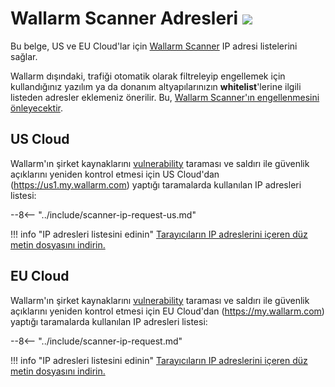 [file-ips-list-us]: ../downloads/scanner-ip-addresses-us.txt
[file-ips-list-eu]: ../downloads/scanner-ip-addresses-eu.txt

# Wallarm Scanner Adresleri <a href="../../about-wallarm/subscription-plans/#waap-and-advanced-api-security"><img src="../../images/api-security-tag.svg" style="border: none;"></a>

Bu belge, US ve EU Cloud'lar için [Wallarm Scanner](../user-guides/scanner.md) IP adresi listelerini sağlar.

Wallarm dışındaki, trafiği otomatik olarak filtreleyip engellemek için kullandığınız yazılım ya da donanım altyapılarınızın **whitelist**'lerine ilgili listeden adresler eklemeniz önerilir. Bu, [Wallarm Scanner'ın engellenmesini önleyecektir](../user-guides/scanner.md#preventing-scanner-from-being-blocked).

## US Cloud

Wallarm'ın şirket kaynaklarını [vulnerability](../glossary-en.md#vulnerability) taraması ve saldırı ile güvenlik açıklarını yeniden kontrol etmesi için US Cloud'dan (https://us1.my.wallarm.com) yaptığı taramalarda kullanılan IP adresleri listesi:

--8<-- "../include/scanner-ip-request-us.md"

!!! info "IP adresleri listesini edinin"
    [Tarayıcıların IP adreslerini içeren düz metin dosyasını indirin.][file-ips-list-us]

## EU Cloud

Wallarm'ın şirket kaynaklarını [vulnerability](../glossary-en.md#vulnerability) taraması ve saldırı ile güvenlik açıklarını yeniden kontrol etmesi için EU Cloud'dan (https://my.wallarm.com) yaptığı taramalarda kullanılan IP adresleri listesi:

--8<-- "../include/scanner-ip-request.md"

!!! info "IP adresleri listesini edinin"
    [Tarayıcıların IP adreslerini içeren düz metin dosyasını indirin.][file-ips-list-eu]